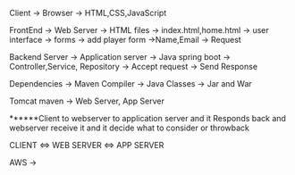 
Client -> Browser -> HTML,CSS,JavaScript

FrontEnd -> Web Server -> HTML files -> index.html,home.html -> user interface -> forms -> add player form ->Name,Email  -> Request

Backend Server -> Application server -> Java spring boot -> Controller,Service, Repository -> Accept request -> Send Response

Dependencies ->
Maven Compiler -> Java Classes -> Jar and War

Tomcat maven -> Web Server, App Server

******Client to webserver to application server and it Responds back and webserver receive it and it decide what to consider or throwback

CLIENT <=> WEB SERVER <=> APP SERVER

AWS ->